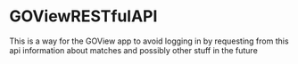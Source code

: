 # GOViewRESTfulAPI
This is a way for the GOView app to avoid logging in by requesting from this api information about matches and possibly other stuff in the future
